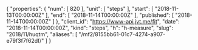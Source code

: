 {
  "properties": {
    "num": [
      820
    ],
    "unit": [
      "steps"
    ],
    "start": [
      "2018-11-13T00:00:00Z"
    ],
    "end": [
      "2018-11-14T00:00:00Z"
    ],
    "published": [
      "2018-11-14T00:00:00Z"
    ]
  },
  "client_id": "https://www-api.jvt.me/fit",
  "date": "2018-11-14T00:00:00Z",
  "kind": "steps",
  "h": "h-measure",
  "slug": "2018/11/huqtm",
  "aliases": [
    "/mf2/8155bb61-01c7-4274-a907-e79f3f7f62df/"
  ]
}
